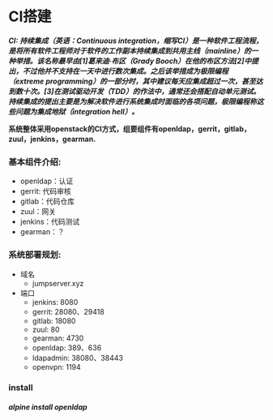 # CI搭建

***CI: 持续集成（英语：Continuous integration，缩写CI）是一种软件工程流程，是将所有软件工程师对于软件的工作副本持续集成到共用主线（mainline）的一种举措。该名称最早由[1]葛来迪·布区（Grady Booch）在他的布区方法[2]中提出，不过他并不支持在一天中进行数次集成。之后该举措成为极限编程（extreme programming）的一部分时，其中建议每天应集成超过一次，甚至达到数十次。[3]在测试驱动开发（TDD）的作法中，通常还会搭配自动单元测试。持续集成的提出主要是为解决软件进行系统集成时面临的各项问题，极限编程称这些问题为集成地狱（integration hell）。***  

**系统整体采用openstack的CI方式，组要组件有openldap，gerrit，gitlab，zuul，jenkins，gearman.**  
### 基本组件介绍:

* openldap：认证
* gerrit: 代码审核
* gitlab：代码仓库
* zuul：网关
* jenkins：代码测试
* gearman：？

### 系统部署规划:

* 域名
    * jumpserver.xyz
* 端口  
    - jenkins: 8080
    - gerrit: 28080、29418
    - gitlab: 18080
    - zuul: 80
    - gearman: 4730
    - openldap: 389、636
    - ldapadmin: 38080、38443
    - openvpn: 1194   

### install

##### alpine install openldap
